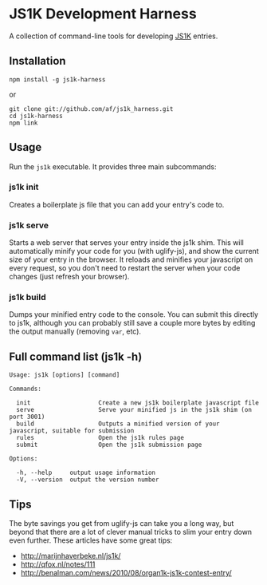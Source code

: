 # JS1K Development Harness

A collection of command-line tools for developing [JS1K](http://js1k.com/2013-spring/rules) entries.


## Installation

    npm install -g js1k-harness

or

    git clone git://github.com/af/js1k_harness.git
    cd js1k-harness
    npm link

## Usage

Run the `js1k` executable. It provides three main subcommands:

### js1k init <filename>

Creates a boilerplate js file that you can add your entry's code to.

### js1k serve <filename>

Starts a web server that serves your entry inside the js1k shim. This will
automatically minify your code for you (with uglify-js), and show the current
size of your entry in the browser. It reloads and minifies your javascript on
every request, so you don't need to restart the server when your code changes
(just refresh your browser).

### js1k build <filename>

Dumps your minified entry code to the console. You can submit this directly
to js1k, although you can probably still save a couple more bytes by editing
the output manually (removing `var`, etc).


## Full command list (js1k -h)

```
Usage: js1k [options] [command]

Commands:

  init                   Create a new js1k boilerplate javascript file
  serve                  Serve your minified js in the js1k shim (on port 3001)
  build                  Outputs a minified version of your javascript, suitable for submission
  rules                  Open the js1k rules page
  submit                 Open the js1k submission page

Options:

  -h, --help     output usage information
  -V, --version  output the version number
```

## Tips

The byte savings you get from uglify-js can take you a long way, but beyond that there are a
lot of clever manual tricks to slim your entry down even further. These articles have some
great tips:

* http://marijnhaverbeke.nl/js1k/
* http://qfox.nl/notes/111
* http://benalman.com/news/2010/08/organ1k-js1k-contest-entry/

